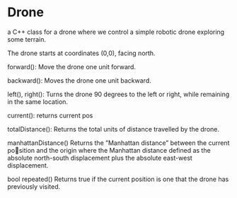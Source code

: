 # Drone

a C++ class for a drone where we control a simple robotic drone exploring some terrain. 

The drone starts at coordinates (0,0), facing north.


forward(): Move the drone one unit forward.

backward(): Moves the drone one unit backward.

left(), right(): Turns the drone 90 degrees to the left or right, while remaining in
the same location.

current(): returns current pos

totalDistance(): Returns the total units of distance travelled by the drone.

manhattanDistance() Returns the ”Manhattan distance” between the current position and the origin where the Manhattan distance defined as the absolute north-south displacement plus the absolute east-west displacement.

bool repeated() Returns true if the current position is one that the drone
has previously visited.
